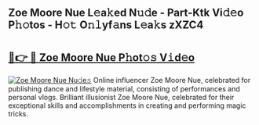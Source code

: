 ## Zoe Moore Nue L𝚎a𝚔ed N𝚞𝚍e - Part-Ktk Vi𝚍𝚎o P𝚑𝚘tos - H𝚘𝚝 O𝚗𝚕yf𝚊ns L𝚎a𝚔s zXZC4

# <h2><a href="http://kfdtcd.oniu.top/?m=Zoe+Moore+Nue">🔗👉 🔴 Zoe Moore Nue P𝚑ot𝚘𝚜 V𝚒d𝚎o</a></h2>

[![Zoe Moore Nue Nu𝚍e𝚜](https://i.imgur.com/0qMVB7G.gif)](http://kfdtcd.oniu.top/?m=Zoe+Moore+Nue)
Online influencer Zoe Moore Nue, celebrated for publishing dance and lifestyle material, consisting of performances and personal vlogs. Brilliant illusionist Zoe Moore Nue, celebrated for their exceptional skills and accomplishments in creating and performing magic tricks.  
